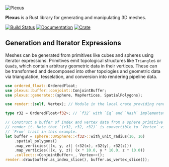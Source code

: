![Plexus](https://raw.githubusercontent.com/olson-sean-k/plexus/master/doc/plexus.png)

**Plexus** is a Rust library for generating and manipulating 3D meshes.

[![Build Status](https://travis-ci.org/olson-sean-k/plexus.svg?branch=master)](https://travis-ci.org/olson-sean-k/plexus)
[![Documentation](https://docs.rs/plexus/badge.svg)](https://docs.rs/plexus)
[![Crate](https://img.shields.io/crates/v/plexus.svg)](https://crates.io/crate/plexus)

## Generation and Iterator Expressions

Meshes can be generated from primitives like cubes and spheres using iterator
expressions. Primitives emit topological structures like `Triangle`s or
`Quad`s, which contain arbitrary geometric data in their vertices. These can be
transformed and decomposed into other topologies and geometric data via
triangulation, tesselation, and conversion into rendering pipeline data.

```rust
use ordered_float::OrderedFloat;
use plexus::buffer::conjoint::ConjointBuffer;
use plexus::generate::{sphere, MapVertices, SpatialPolygons};

use render::{self, Vertex}; // Module in the local crate providing rendering.

type r32 = OrderedFloat<f32>; // `f32` with `Eq` and `Hash` implementations.

// Construct a buffer of index and vertex data from a sphere primitive and
// render it. Note that `(r32, r32, r32)` is convertible to `Vertex` via the
// `From` trait in this example.
let buffer = sphere::UVSphere::<f32>::with_unit_radius(16, 16)
    .spatial_polygons()
    .map_verticies(|(x, y, z)| (r32(x), r32(y), r32(z)))
    .map_verticies(|(x, y, z)| (x * 10.0, y * 10.0, z * 10.0))
    .collect::<ConjointBuffer<_, Vertex>>();
render::draw(buffer.as_index_slice(), buffer.as_vertex_slice());
```
